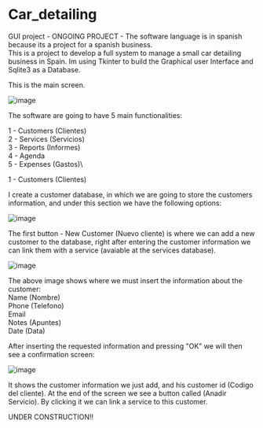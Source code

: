# Car_detailing
GUI project - ONGOING PROJECT - The software language is in spanish because its a project for a spanish business.\
This is a project to develop a full system to manage a small car detailing business in Spain. Im using Tkinter to build the Graphical user Interface and Sqlite3 as a Database.

This is the main screen.


![image](https://user-images.githubusercontent.com/69828127/163699219-69dafce2-cbef-4de9-bd61-85cba8198f37.png)


The software are going to have 5 main functionalities:

1 - Customers (Clientes)\
2 - Services (Servicios)\
3 - Reports (Informes)\
4 - Agenda\
5 - Expenses (Gastos)\

1 - Customers (Clientes)

I create a customer database, in which we are going to store the customers information, and under this section we have the following options:

![image](https://user-images.githubusercontent.com/69828127/163699602-87fb5fd6-029f-4f1d-a638-f540974cc316.png)

The first button - New Customer (Nuevo cliente) is where we can add a new customer to the database, right after entering the customer information we can link them
with a service (avaiable at the services database).

![image](https://user-images.githubusercontent.com/69828127/163729504-2e66cb58-32af-485b-9cd6-39734e405b26.png)


The above image shows where we must insert the information about the customer:\
Name (Nombre)\
Phone (Telefono)\
Email\
Notes (Apuntes)\
Date (Data)

After inserting the requested information and pressing "OK" we will then see a confirmation screen:

![image](https://user-images.githubusercontent.com/69828127/163729593-7da00c2a-83bd-4880-b008-1dcd4c51c215.png)

It shows the customer information we just add, and  his customer id (Codigo del cliente). At the end of the screen we see a button called (Anadir Servicio). By clicking it we can link a service to this customer.




UNDER CONSTRUCTION!!
